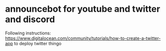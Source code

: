 # announcebot for youtube and twitter and discord

Following instructions: https://www.digitalocean.com/community/tutorials/how-to-create-a-twitter-app to deploy twitter thingo
